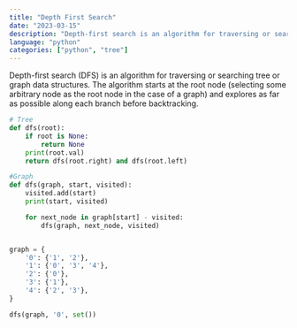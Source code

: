 ```yaml
---
title: "Depth First Search"
date: "2023-03-15"
description: "Depth-first search is an algorithm for traversing or searching tree or graph data structures."
language: "python"
categories: ["python", "tree"]
---
```


Depth-first search (DFS) is an algorithm for traversing or searching tree or graph data structures. The algorithm starts at the root node (selecting some arbitrary node as the root node in the case of a graph) and explores as far as possible along each branch before backtracking.

```python
# Tree
def dfs(root):
    if root is None:
        return None
    print(root.val)
    return dfs(root.right) and dfs(root.left)
```

```python
#Graph
def dfs(graph, start, visited):
    visited.add(start)
    print(start, visited)

    for next_node in graph[start] - visited:
        dfs(graph, next_node, visited)


graph = {
    '0': {'1', '2'},
    '1': {'0', '3', '4'},
    '2': {'0'},
    '3': {'1'},
    '4': {'2', '3'},
}

dfs(graph, '0', set())
```
